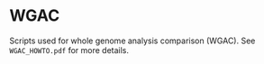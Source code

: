 # WGAC
Scripts used for whole genome analysis comparison (WGAC). See `WGAC_HOWTO.pdf` for more details.
